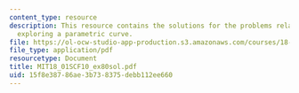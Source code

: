 ```yaml
---
content_type: resource
description: This resource contains the solutions for the problems related to the
  exploring a parametric curve.
file: https://ol-ocw-studio-app-production.s3.amazonaws.com/courses/18-01sc-single-variable-calculus-fall-2010/15f8e38786ae3b738375debb112ee660_MIT18_01SCF10_ex80sol.pdf
file_type: application/pdf
resourcetype: Document
title: MIT18_01SCF10_ex80sol.pdf
uid: 15f8e387-86ae-3b73-8375-debb112ee660
---
```

